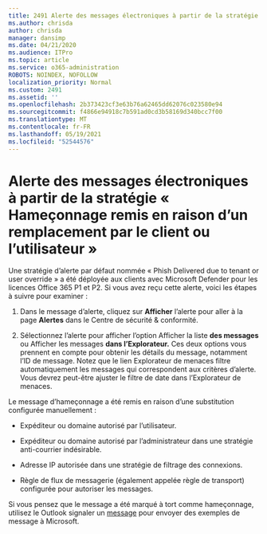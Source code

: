 ```yaml
---
title: 2491 Alerte des messages électroniques à partir de la stratégie « Hameçonnage remis en raison d’un remplacement par le client ou l’utilisateur »
ms.author: chrisda
author: chrisda
manager: dansimp
ms.date: 04/21/2020
ms.audience: ITPro
ms.topic: article
ms.service: o365-administration
ROBOTS: NOINDEX, NOFOLLOW
localization_priority: Normal
ms.custom: 2491
ms.assetid: ''
ms.openlocfilehash: 2b373423cf3e63b76a62465dd62076c023580e94
ms.sourcegitcommit: f4866e94918c7b591ad0cd3b58169d340bcc7f00
ms.translationtype: MT
ms.contentlocale: fr-FR
ms.lasthandoff: 05/19/2021
ms.locfileid: "52544576"
---
```

# <a name="alert-email-messages-from-the-phish-delivered-due-to-tenant-or-user-override-policy"></a>Alerte des messages électroniques à partir de la stratégie « Hameçonnage remis en raison d’un remplacement par le client ou l’utilisateur »

Une stratégie d’alerte par défaut nommée « Phish Delivered due to tenant or user override » a été déployée aux clients avec Microsoft Defender pour les licences Office 365 P1 et P2. Si vous avez reçu cette alerte, voici les étapes à suivre pour examiner :

1. Dans le message d’alerte, cliquez sur **Afficher** l’alerte pour aller à la page **Alertes** dans le Centre de sécurité & conformité.

2. Sélectionnez l’alerte pour afficher l’option Afficher la liste **des messages** ou Afficher les messages **dans l’Explorateur.** Ces deux options vous prennent en compte pour obtenir les détails du message, notamment l’ID de message. Notez que le lien Explorateur de menaces filtre automatiquement les messages qui correspondent aux critères d’alerte. Vous devrez peut-être ajuster le filtre de date dans l’Explorateur de menaces.

Le message d’hameçonnage a été remis en raison d’une substitution configurée manuellement :

- Expéditeur ou domaine autorisé par l’utilisateur.

- Expéditeur ou domaine autorisé par l’administrateur dans une stratégie anti-courrier indésirable.

- Adresse IP autorisée dans une stratégie de filtrage des connexions.

- Règle de flux de messagerie (également appelée règle de transport) configurée pour autoriser les messages.

Si vous pensez que le message a été marqué à tort comme hameçonnage, utilisez le Outlook signaler un [message](https://support.office.com/article/b5caa9f1-cdf3-4443-af8c-ff724ea719d2) pour envoyer des exemples de message à Microsoft.

